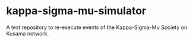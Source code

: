 # kappa-sigma-mu-simulator
A test repository to re-execute events of the Kappa-Sigma-Mu Society on Kusama network.
